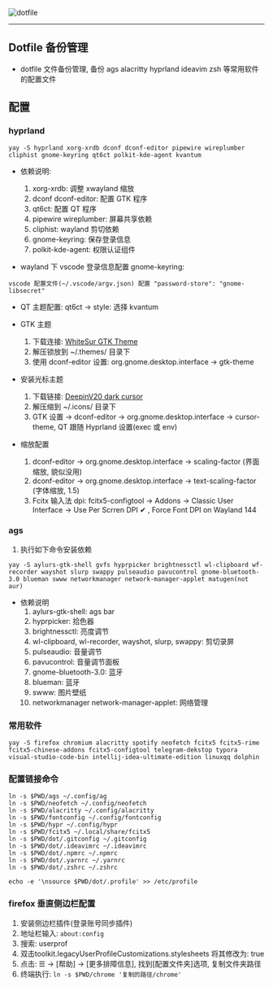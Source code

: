 ![dotfile](https://readme-typing-svg.demolab.com/?font=Fira+Code&size=30&pause=1000&color=000000&vCenter=true&width=435&height=45&lines=Dotfiles)

---

## Dotfile 备份管理

- dotfile 文件备份管理, 备份 ags alacritty hyprland ideavim zsh 等常用软件的配置文件

## 配置

### hyprland

```shell
yay -S hyprland xorg-xrdb dconf dconf-editor pipewire wireplumber cliphist gnome-keyring qt6ct polkit-kde-agent kvantum
```

- 依赖说明:

  1. xorg-xrdb: 调整 xwayland 缩放
  2. dconf dconf-editor: 配置 GTK 程序
  3. qt6ct: 配置 QT 程序
  4. pipewire wireplumber: 屏幕共享依赖
  5. cliphist: wayland 剪切依赖
  6. gnome-keyring: 保存登录信息
  7. polkit-kde-agent: 权限认证组件

- wayland 下 vscode 登录信息配置 gnome-keyring:

```
vscode 配置文件(~/.vscode/argv.json) 配置 "password-store": "gnome-libsecret"
```

- QT 主题配置: qt6ct -> style: 选择 kvantum

- GTK 主题

  1. 下载连接: [WhiteSur GTK Theme](https://www.pling.com/p/1403328/)
  2. 解压锁放到 ~/.themes/ 目录下
  3. 使用 dconf-editor 设置: org.gnome.desktop.interface -> gtk-theme

- 安装光标主题
  1. 下载链接: [DeepinV20 dark cursor](https://www.pling.com/p/1422127/)
  2. 解压缩到 ~/.icons/ 目录下
  3. GTK 设置 -> dconf-editor -> org.gnome.desktop.interface -> cursor-theme, QT 跟随 Hyprland 设置(exec 或 env)

- 缩放配置
  1. dconf-editor -> org.gnome.desktop.interface -> scaling-factor (界面缩放, 貌似没用)
  2. dconf-editor -> org.gnome.desktop.interface -> text-scaling-factor (字体缩放, 1.5)
  3. Fcitx 输入法 dpi: fcitx5-configtool -> Addons -> Classic User Interface -> Use Per Scrren DPI ✔ , Force Font DPI on Wayland 144

### ags

1. 执行如下命令安装依赖

```shell
yay -S aylurs-gtk-shell gvfs hyprpicker brightnessctl wl-clipboard wf-recorder wayshot slurp swappy pulseaudio pavucontrol gnome-bluetooth-3.0 blueman swww networkmanager network-manager-applet matugen(not aur)
```

- 依赖说明
  1. aylurs-gtk-shell: ags bar
  2. hyprpicker: 拾色器
  3. brightnessctl: 亮度调节
  4. wl-clipboard, wl-recorder, wayshot, slurp, swappy: 剪切录屏
  5. pulseaudio: 音量调节
  6. pavucontrol: 音量调节面板
  7. gnome-bluetooth-3.0: 蓝牙
  8. blueman: 蓝牙
  9. swww: 图片壁纸
  10. networkmanager network-manager-applet: 网络管理

### 常用软件

```shell
yay -S firefox chromium alacritty spotify neofetch fcitx5 fcitx5-rime fcitx5-chinese-addons fcitx5-configtool telegram-dekstop typora visual-studio-code-bin intellij-idea-ultimate-edition linuxqq dolphin
```

### 配置链接命令

```shell
ln -s $PWD/ags ~/.config/ag
ln -s $PWD/neofetch ~/.config/neofetch
ln -s $PWD/alacritty ~/.config/alacritty
ln -s $PWD/fontconfig ~/.config/fontconfig
ln -s $PWD/hypr ~/.config/hypr
ln -s $PWD/fcitx5 ~/.local/share/fcitx5
ln -s $PWD/dot/.gitconfig ~/.gitconfig
ln -s $PWD/dot/.ideavimrc ~/.ideavimrc
ln -s $PWD/dot/.npmrc ~/.npmrc
ln -s $PWD/dot/.yarnrc ~/.yarnrc
ln -s $PWD/dot/.zshrc ~/.zshrc

echo -e '\nsource $PWD/dot/.profile' >> /etc/profile
```

### firefox 垂直侧边栏配置

1. 安装侧边栏插件(登录账号同步插件)
2. 地址栏输入: `about:config`
3. 搜索: userprof
4. 双击toolkit.legacyUserProfileCustomizations.stylesheets 将其修改为: true
5. 点击: ☰ -> [帮助] -> [更多排障信息], 找到[配置文件夹]选项, 复制文件夹路径
6. 终端执行: `ln -s $PWD/chrome '复制的路径/chrome'`
